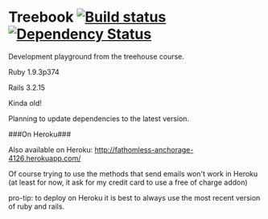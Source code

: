 Treebook [![Build status](https://travis-ci.org/Soraph/treebook.png)](https://travis-ci.org/Soraph/treebook) [![Dependency Status](https://gemnasium.com/Soraph/treebook.png)](https://gemnasium.com/Soraph/treebook)
========

Development playground from the treehouse course.

Ruby 1.9.3p374

Rails 3.2.15

Kinda old!

Planning to update dependencies to the latest version.

###On Heroku###

Also available on Heroku:
http://fathomless-anchorage-4126.herokuapp.com/

Of course trying to use the methods that send emails won't work in Heroku (at least for now, it ask for my credit card to use a free of charge addon)

pro-tip: to deploy on Heroku it is best to always use the most recent version of ruby and rails.
